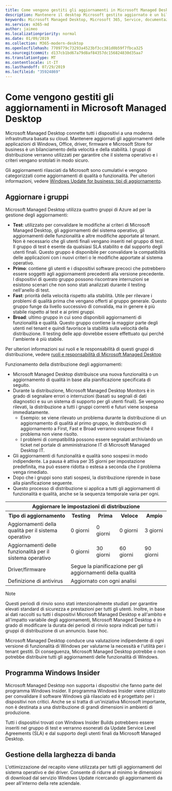```yaml
---
title: Come vengono gestiti gli aggiornamenti in Microsoft Managed Desktop
description: Mantenere il desktop Microsoft gestito aggiornato è un bilanciamento della velocità e della stabilità.
keywords: Microsoft Managed Desktop, Microsoft 365, Service, documentazione
ms.service: m365-md
author: jaimeo
ms.localizationpriority: normal
ms.date: 01/09/2019
ms.collection: M365-modern-desktop
ms.openlocfilehash: 7709779c73293a4523bf3cc381d0b59f7fbca325
ms.sourcegitcommit: d137cb1bd67a79d8af84357dc156824830d35aa7
ms.translationtype: MT
ms.contentlocale: it-IT
ms.lasthandoff: 07/29/2019
ms.locfileid: "35924869"
---
```

# <a name="how-updates-are-handled-in-microsoft-managed-desktop"></a>Come vengono gestiti gli aggiornamenti in Microsoft Managed Desktop


<!--This topic is the target for a "Learn more" link in the Admin Portal (aka.ms/update-rings); do not delete.-->

<!--Update management -->

Microsoft Managed Desktop connette tutti i dispositivi a una moderna infrastruttura basata su cloud. Mantenere aggiornati gli aggiornamenti delle applicazioni di Windows, Office, driver, firmware e Microsoft Store for business è un bilanciamento della velocità e della stabilità. I gruppi di distribuzione verranno utilizzati per garantire che il sistema operativo e i criteri vengano srotolati in modo sicuro. 

Gli aggiornamenti rilasciati da Microsoft sono cumulativi e vengono categorizzati come aggiornamenti di qualità o funzionalità.
Per ulteriori informazioni, vedere [Windows Update for business: tipi di aggiornamento](https://docs.microsoft.com/windows/deployment/update/waas-manage-updates-wufb#update-types). 

## <a name="update-groups"></a>Aggiornare i gruppi

Microsoft Managed Desktop utilizza quattro gruppi di Azure ad per la gestione degli aggiornamenti:

- **Test**: utilizzato per convalidare le modifiche ai criteri di Microsoft Managed Desktop, gli aggiornamenti del sistema operativo, gli aggiornamenti delle funzionalità e altre modifiche apportate al tenant. Non è necessario che gli utenti finali vengano inseriti nel gruppo di test. Il gruppo di test è esente da qualsiasi SLA stabilito e dal supporto degli utenti finali. Questo gruppo è disponibile per convalidare la compatibilità delle applicazioni con i nuovi criteri o le modifiche apportate al sistema operativo.  
- **Primo**: contiene gli utenti e i dispositivi software precoci che potrebbero essere soggetti agli aggiornamenti precedenti alla versione precedente. I dispositivi di questo gruppo possono riscontrare interruzioni se esistono scenari che non sono stati analizzati durante il testing nell'anello di test.
- **Fast**: priorità della velocità rispetto alla stabilità. Utile per rilevare i problemi di qualità prima che vengano offerti al gruppo generale. Questo gruppo funge da livello successivo di convalida, ma in genere è più stabile rispetto al test e ai primi gruppi. 
- **Broad**: ultimo gruppo in cui sono disponibili aggiornamenti di funzionalità e qualità. Questo gruppo contiene la maggior parte degli utenti nel tenant e quindi favorisce la stabilità sulla velocità della distribuzione. Il testing delle app dovrebbe essere effettuato qui perché l'ambiente è più stabile. 

Per ulteriori informazioni sui ruoli e le responsabilità di questi gruppi di distribuzione, vedere [ruoli e responsabilità di Microsoft Managed Desktop](../intro/roles-and-responsibilities.md)

Funzionamento della distribuzione degli aggiornamenti:
- Microsoft Managed Desktop distribuisce una nuova funzionalità o un aggiornamento di qualità in base alla pianificazione specificata di seguito.
- Durante la distribuzione, Microsoft Managed Desktop Monitors è in grado di segnalare errori o interruzioni (basati su segnali di dati diagnostici e su un sistema di supporto per gli utenti finali). Se vengono rilevati, la distribuzione a tutti i gruppi correnti e futuri viene sospesa immediatamente.
    - Esempio: se viene rilevato un problema durante la distribuzione di un aggiornamento di qualità al primo gruppo, le distribuzioni di aggiornamento a First, Fast e Broad verranno sospese finché il problema non viene risolto.
    - I problemi di compatibilità possono essere segnalati archiviando un ticket nel portale di amministrazione IT di Microsoft Managed Desktop IT.
- Gli aggiornamenti di funzionalità e qualità sono sospesi in modo indipendente. La pausa è attiva per 35 giorni per impostazione predefinita, ma può essere ridotta o estesa a seconda che il problema venga rimediato.
- Dopo che i gruppi sono stati sospesi, la distribuzione riprende in base alla pianificazione seguente.
- Questo processo di distribuzione si applica a tutti gli aggiornamenti di funzionalità e qualità, anche se la sequenza temporale varia per ogni.

<table>
<tr><th colspan="5">Aggiornare le impostazioni di distribuzione</th></tr>
<tr><th>Tipo di aggiornamento</th><th>Testing</th><th>Prima</th><th>Veloce</th><th>Ampio</th></tr>
<tr><td>Aggiornamenti della qualità per il sistema operativo</td><td>0 giorni</td><td>0 giorni</td><td>0 giorni</td><td>3 giorni</td></tr>
<tr><td>Aggiornamenti delle funzionalità per il sistema operativo</td><td>0 giorni</td><td>30 giorni</td><td>60 giorni</td><td>90 giorni</td></tr>
<tr><td>Driver/firmware</td><td colspan="4">Segue la pianificazione per gli aggiornamenti della qualità</td></tr>
<tr><td>Definizione di antivirus</td><td colspan="4">Aggiornato con ogni analisi</td></tr>
</table>

>[!NOTE]
>Questi periodi di rinvio sono stati intenzionalmente studiati per garantire elevati standard di sicurezza e prestazioni per tutti gli utenti. Inoltre, in base ai dati raccolti su tutti i dispositivi Microsoft Managed Desktop e all'ambito e all'impatto variabile degli aggiornamenti, Microsoft Managed Desktop è in grado di modificare la durata dei periodi di rinvio sopra indicati per tutti i gruppi di distribuzione di un annuncio. base hoc.
>
>Microsoft Managed Desktop conduce una valutazione indipendente di ogni versione di funzionalità di Windows per valutarne la necessità e l'utilità per i tenant gestiti. Di conseguenza, Microsoft Managed Desktop potrebbe o non potrebbe distribuire tutti gli aggiornamenti delle funzionalità di Windows. 

## <a name="windows-insider-program"></a>Programma Windows Insider

Microsoft Managed Desktop non supporta i dispositivi che fanno parte del programma Windows Insider. Il programma Windows Insider viene utilizzato per convalidare il software Windows già rilasciato ed è progettato per i dispositivi non critici. Anche se si tratta di un'iniziativa Microsoft importante, non è destinata a una distribuzione di grandi dimensioni in ambienti di produzione. 

Tutti i dispositivi trovati con Windows Insider Builds potrebbero essere inseriti nel gruppo di test e verranno esonerati da Update Service Level Agreements (SLA) e dal supporto degli utenti finali da Microsoft Managed Desktop.

## <a name="bandwidth-management"></a>Gestione della larghezza di banda

L'ottimizzazione del recapito viene utilizzata per tutti gli aggiornamenti del sistema operativo e dei driver. Consente di ridurre al minimo le dimensioni di download dal servizio Windows Update ricercando gli aggiornamenti da peer all'interno della rete aziendale.


